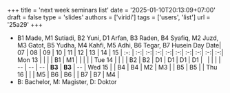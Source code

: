 +++
title = 'next week seminars list'
date = '2025-01-10T20:13:09+07:00'
draft = false
type = 'slides'
authors = ['viridi']
tags = ['users', 'list']
url = '25a29'
+++
<!--more-->
+ B1 Made, M1 Sutiadi, B2 Yuni, D1 Arfan, B3 Raden, B4 Syafiq, M2 Juzd, M3 Gatot, B5 Yudha, M4 Kahfi, M5 Adhi, B6 Tegar, B7 Husein
Day Date| 07 | 08 | 09 | 10 | 11 | 12 | 13 | 14 | 15 |
:-:     | :-:| :-:| :-:| :-:| :-:| :-:| :-:| :-:| :-:| 
Mon 13  |    |    |    | B1 | M1 |    |    |    |    |
Tue 14  |    |    |    | B2 | B2 | D1 | D1 | D1 | D1 |
&nbsp;  |    |    |    | -- | -- | -- | **B3** | **B3** | -- |
Wed 15  |    | B4 | B4 | M2 | M3 |    | B5 | B5 |    |
Thu 16  |    |    | M5 | B6 | B6 |    | B7 | B7 | M4 |
+ B: Bachelor, M: Magister, D: Doktor
